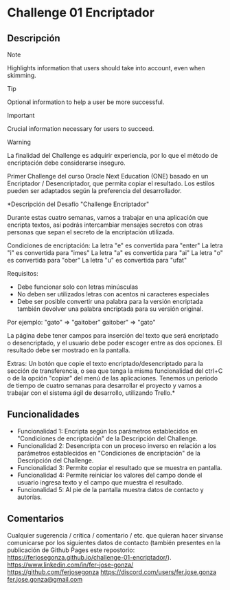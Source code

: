 # Challenge 01 Encriptador

## Descripción
> [!NOTE]  
> Highlights information that users should take into account, even when skimming.

> [!TIP]
> Optional information to help a user be more successful.

> [!IMPORTANT]  
> Crucial information necessary for users to succeed.

> [!WARNING]  
> La finalidad del Challenge es adquirir experiencia, por lo que el método de encriptación debe considerarse inseguro.

Primer Challenge del curso Oracle Next Education (ONE) basado en un Encriptador / Desencriptador, que permita copiar el resultado. Los estilos pueden ser adaptados según la preferencia del desarrollador.

*Descripción del Desafío "Challenge Encriptador"

Durante estas cuatro semanas, vamos a trabajar en una aplicación que encripta textos, así podrás intercambiar mensajes secretos con otras personas que sepan el secreto de la encriptación utilizada.

Condiciones de encriptación:
La letra "e" es convertida para "enter"
La letra "i" es convertida para "imes"
La letra "a" es convertida para "ai"
La letra "o" es convertida para "ober"
La letra "u" es convertida para "ufat"

Requisitos:
- Debe funcionar solo con letras minúsculas
- No deben ser utilizados letras con acentos ni caracteres especiales
- Debe ser posible convertir una palabra para la versión encriptada también devolver una palabra encriptada para su versión original.

Por ejemplo:
"gato" => "gaitober"
gaitober" => "gato"

La página debe tener campos para inserción del texto que será encriptado o desencriptado, y el usuario debe poder escoger entre as dos opciones.
El resultado debe ser mostrado en la pantalla.

Extras:
Un botón que copie el texto encriptado/desencriptado para la sección de transferencia, o sea que tenga la misma funcionalidad del ctrl+C o de la opción "copiar" del menú de las aplicaciones.
Tenemos un periodo de tiempo de cuatro semanas para desarrollar el proyecto y vamos a trabajar con el sistema ágil de desarrollo, utilizando Trello.*

## Funcionalidades

- Funcionalidad 1: Encripta según los parámetros establecidos en "Condiciones de encriptación" de la Descripción del Challenge.
- Funcionalidad 2: Desencripta con un proceso inverso en relación a los parámetros establecidos en "Condiciones de encriptación" de la Descripción del Challenge.
- Funcionalidad 3: Permite copiar el resultado que se muestra en pantalla.
- Funcionalidad 4: Permite reiniciar los valores del campo donde el usuario ingresa texto y el campo que muestra el resultado.
- Funcionalidad 5: Al pie de la pantalla muestra datos de contacto y autorías.

## Comentarios

Cualquier sugerencia / crítica / comentario / etc. que quieran hacer sirvanse comunicarse por los siguientes datos de contacto (también presentes en la publicación de Github Pages este repostorio: https://ferjosegonza.github.io/challenge-01-encriptador/).
https://www.linkedin.com/in/fer-jose-gonza/
https://github.com/ferjosegonza
https://discord.com/users/fer.jose.gonza
fer.jose.gonza@gmail.com
